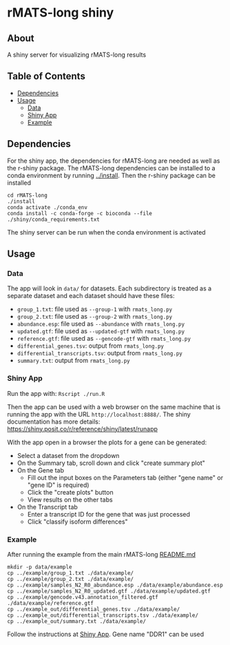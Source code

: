 # rMATS-long shiny

## About

A shiny server for visualizing rMATS-long results

## Table of Contents

* [Dependencies](#dependencies)
* [Usage](#usage)
  + [Data](#data)
  + [Shiny App](#shiny-app)
  + [Example](#example)

## Dependencies

For the shiny app, the dependencies for rMATS-long are needed as well as the r-shiny package. The rMATS-long dependencies can be installed to a conda environment by running [../install](../install). Then the r-shiny package can be installed
```
cd rMATS-long
./install
conda activate ./conda_env
conda install -c conda-forge -c bioconda --file ./shiny/conda_requirements.txt
```

The shiny server can be run when the conda environment is activated

## Usage

### Data

The app will look in `data/` for datasets. Each subdirectory is treated as a separate dataset and each dataset should have these files:

* `group_1.txt`: file used as `--group-1` with `rmats_long.py`
* `group_2.txt`: file used as `--group-2` with `rmats_long.py`
* `abundance.esp`: file used as `--abundance` with `rmats_long.py`
* `updated.gtf`: file used as `--updated-gtf` with `rmats_long.py`
* `reference.gtf`: file used as `--gencode-gtf` with `rmats_long.py`
* `differential_genes.tsv`: output from `rmats_long.py`
* `differential_transcripts.tsv`: output from `rmats_long.py`
* `summary.txt`: output from `rmats_long.py`

### Shiny App

Run the app with: `Rscript ./run.R`

Then the app can be used with a web browser on the same machine that is running the app with the URL `http://localhost:8888/`. The shiny documentation has more details: https://shiny.posit.co/r/reference/shiny/latest/runapp

With the app open in a browser the plots for a gene can be generated:
* Select a dataset from the dropdown
* On the Summary tab, scroll down and click "create summary plot"
* On the Gene tab
  + Fill out the input boxes on the Parameters tab (either "gene name" or "gene ID" is required)
  + Click the "create plots" button
  + View results on the other tabs
* On the Transcript tab
  + Enter a transcript ID for the gene that was just processed
  + Click "classify isoform differences"

### Example

After running the example from the main rMATS-long [README.md](../README.md)
```
mkdir -p data/example
cp ../example/group_1.txt ./data/example/
cp ../example/group_2.txt ./data/example/
cp ../example/samples_N2_R0_abundance.esp ./data/example/abundance.esp
cp ../example/samples_N2_R0_updated.gtf ./data/example/updated.gtf
cp ../example/gencode.v43.annotation_filtered.gtf ./data/example/reference.gtf
cp ../example_out/differential_genes.tsv ./data/example/
cp ../example_out/differential_transcripts.tsv ./data/example/
cp ../example_out/summary.txt ./data/example/
```

Follow the instructions at [Shiny App](#shiny-app). Gene name "DDR1" can be used
